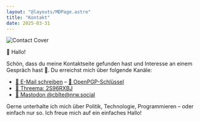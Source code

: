 ```yaml
---
layout: "@layouts/MDPage.astro"
title: "Kontakt"
date: 2025-03-31
---
```


![Contact Cover](/images/contact-cover.jpg)

👋 Hallo!

Schön, dass du meine Kontaktseite gefunden hast und Interesse an einem Gespräch hast 🤝.
Du erreichst mich über folgende Kanäle:

- [📧 E-Mail schreiben](mailto:mail@cbrueggenolte.de) – [🔐 OpenPGP-Schlüssel](https://keys.openpgp.org/search?q=mail@cbrueggenolte.de)
- [💬 Threema: 2S96RXBJ](https://threema.id/2s96rxbj)
- [🐘 Mastodon @cblte@nrw.social](https://nrw.social/@cblte)

Gerne unterhalte ich mich über Politik, Technologie, Programmieren – oder einfach nur so.
Ich freue mich auf ein einfaches Hallo!
